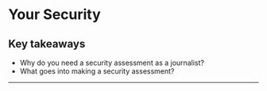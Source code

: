 # Your Security

## Key takeaways

* Why do you need a security assessment as a journalist?
* What goes into making a security assessment?

***